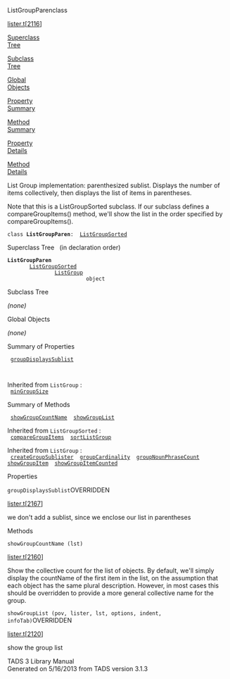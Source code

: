 <span class="title">ListGroupParen</span><span class="type">class</span>

[lister.t](../file/lister.t.html)\[[2116](../source/lister.t.html#2116)\]

[Superclass  
Tree](#_SuperClassTree_)

[Subclass  
Tree](#_SubClassTree_)

[Global  
Objects](#_ObjectSummary_)

[Property  
Summary](#_PropSummary_)

[Method  
Summary](#_MethodSummary_)

[Property  
Details](#_Properties_)

[Method  
Details](#_Methods_)

<div class="fdesc">

List Group implementation: parenthesized sublist. Displays the number of
items collectively, then displays the list of items in parentheses.

Note that this is a ListGroupSorted subclass. If our subclass defines a
compareGroupItems() method, we'll show the list in the order specified
by compareGroupItems().

`class `**`ListGroupParen`**` :   `[`ListGroupSorted`](../object/ListGroupSorted.html)

</div>

<span id="_SuperClassTree_"></span>

<div class="mjhd">

<span class="hdln">Superclass Tree</span>   (in declaration order)

</div>

**`ListGroupParen`**  
`         `[`ListGroupSorted`](../object/ListGroupSorted.html)  
`                 `[`ListGroup`](../object/ListGroup.html)  
`                         object`  
<span id="_SubClassTree_"></span>

<div class="mjhd">

<span class="hdln">Subclass Tree</span>  

</div>

*(none)* <span id="_ObjectSummary_"></span>

<div class="mjhd">

<span class="hdln">Global Objects</span>  

</div>

*(none)* <span id="_PropSummary_"></span>

<div class="mjhd">

<span class="hdln">Summary of Properties</span>  

</div>

` `[`groupDisplaysSublist`](#groupDisplaysSublist)`  `

` `

Inherited from `ListGroup` :  
` `[`minGroupSize`](../object/ListGroup.html#minGroupSize)`  `

<span id="_MethodSummary_"></span>

<div class="mjhd">

<span class="hdln">Summary of Methods</span>  

</div>

` `[`showGroupCountName`](#showGroupCountName)`  `[`showGroupList`](#showGroupList)`  `

Inherited from `ListGroupSorted` :  
` `[`compareGroupItems`](../object/ListGroupSorted.html#compareGroupItems)`  `[`sortListGroup`](../object/ListGroupSorted.html#sortListGroup)`  `

Inherited from `ListGroup` :  
` `[`createGroupSublister`](../object/ListGroup.html#createGroupSublister)`  `[`groupCardinality`](../object/ListGroup.html#groupCardinality)`  `[`groupNounPhraseCount`](../object/ListGroup.html#groupNounPhraseCount)`  `[`showGroupItem`](../object/ListGroup.html#showGroupItem)`  `[`showGroupItemCounted`](../object/ListGroup.html#showGroupItemCounted)`  `

<span id="_Properties_"></span>

<div class="mjhd">

<span class="hdln">Properties</span>  

</div>

<span id="groupDisplaysSublist"></span>

`groupDisplaysSublist`<span class="rem">OVERRIDDEN</span>

[lister.t](../file/lister.t.html)\[[2167](../source/lister.t.html#2167)\]

<div class="desc">

we don't add a sublist, since we enclose our list in parentheses

</div>

<span id="_Methods_"></span>

<div class="mjhd">

<span class="hdln">Methods</span>  

</div>

<span id="showGroupCountName"></span>

`showGroupCountName (lst)`

[lister.t](../file/lister.t.html)\[[2160](../source/lister.t.html#2160)\]

<div class="desc">

Show the collective count for the list of objects. By default, we'll
simply display the countName of the first item in the list, on the
assumption that each object has the same plural description. However, in
most cases this should be overridden to provide a more general
collective name for the group.

</div>

<span id="showGroupList"></span>

`showGroupList (pov, lister, lst, options, indent, infoTab)`<span class="rem">OVERRIDDEN</span>

[lister.t](../file/lister.t.html)\[[2120](../source/lister.t.html#2120)\]

<div class="desc">

show the group list

</div>

<div class="ftr">

TADS 3 Library Manual  
Generated on 5/16/2013 from TADS version 3.1.3

</div>
